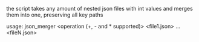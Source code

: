 the script takes any amount of nested
json files with int values and merges
them into one, preserving all key paths


usage: json_merger <operation (+, - and * supported)> <file1.json> ... <fileN.json>
